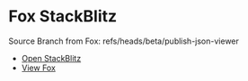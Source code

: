 # Fox StackBlitz

Source Branch from Fox: refs/heads/beta/publish-json-viewer

- [Open StackBlitz](https://stackblitz.com/github/assecosolutions/fox-stackblitz/tree/511a330a85ba137d10ac1509ffcb0f888052c113?terminal=start)
- [View Fox](https://github.com/assecosolutions/fox/tree/a6da646e1a96a30d33c16982e1eba022a98c76b4)
